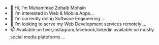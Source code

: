 - 👋 Hi, I’m Muhammad Zohaib Mohsin
- 👀 I’m interested in Web & Mobile Apps...
- 🌱 I’m currently doing Software Engineering ...
- 💞️ I’m looking to serve my Web Development services remotely ...
- 📫 Available on fiver,instagram,facebook,linkedin available on mostly social media plateforms ...

<!---
ZohaibMohsin33/ZohaibMohsin33 is a ✨ special ✨ repository because its `README.md` (this file) appears on your GitHub profile.
You can click the Preview link to take a look at your changes.
--->
